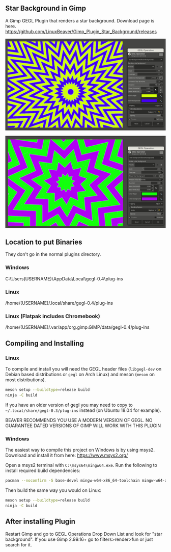 ## Star Background in Gimp

A Gimp GEGL Plugin that renders a star background.
Download page is here. https://github.com/LinuxBeaver/Gimp_Plugin_Star_Background/releases

![image preview](preview1.png)

![image preview](preview2.png)

## Location to put Binaries 
They don't go in the normal plugins directory.

### Windows
 C:\Users\(USERNAME)\AppData\Local\gegl-0.4\plug-ins
 
### Linux 
 /home/(USERNAME)/.local/share/gegl-0.4/plug-ins
 
### Linux (Flatpak includes Chromebook)
 /home/(USERNAME)/.var/app/org.gimp.GIMP/data/gegl-0.4/plug-ins


## Compiling and Installing

### Linux

To compile and install you will need the GEGL header files (`libgegl-dev` on
Debian based distributions or `gegl` on Arch Linux) and meson (`meson` on
most distributions).

```bash
meson setup --buildtype=release build
ninja -C build

```

If you have an older version of gegl you may need to copy to `~/.local/share/gegl-0.3/plug-ins`
instead (on Ubuntu 18.04 for example).

BEAVER RECOMMENDS YOU USE A MODERN VERSION OF GEGL. NO GUARANTEE DATED VERSIONS OF GIMP WILL WORK WITH THIS PLUGIN 

### Windows

The easiest way to compile this project on Windows is by using msys2.  Download
and install it from here: https://www.msys2.org/

Open a msys2 terminal with `C:\msys64\mingw64.exe`.  Run the following to
install required build dependencies:

```bash
pacman --noconfirm -S base-devel mingw-w64-x86_64-toolchain mingw-w64-x86_64-meson mingw-w64-x86_64-gegl
```

Then build the same way you would on Linux:

```bash
meson setup --buildtype=release build
ninja -C build
```

## After installing Plugin

Restart Gimp and go to GEGL Operations Drop Down List and look for "star background". 
If you use Gimp 2.99.16+ go to filters>render>fun or just search for it.



